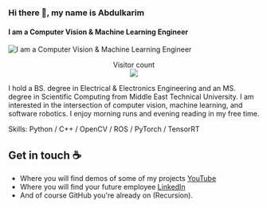 ### Hi there 👋, my name is Abdulkarim
#### I am a Computer Vision  & Machine Learning Engineer
![I am a Computer Vision  & Machine Learning Engineer](https://raw.githubusercontent.com/sagar-viradiya/sagar-viradiya/master/resources/banner.png)

<p align="center"> 
  Visitor count<br>
  <img src="https://profile-counter.glitch.me/random-guest/count.svg" />
</p>

I hold a BS. degree in Electrical & Electronics Engineering and an MS. degree in Scientific Computing from Middle East Technical University. I am interested in the intersection of computer vision, machine learning, and software robotics. I enjoy morning runs and evening reading in my free time.

Skills: Python / C++ / OpenCV / ROS / PyTorch / TensorRT

## Get in touch :coffee:
- Where you will find demos of some of my projects [YouTube](https://www.youtube.com/channel/UCiIDHkrjI8sqQsqAXH70AVw)
- Where you will find your future employee [LinkedIn]([https://www.linkedin.com/in/sagarviradiya](https://www.linkedin.com/in/abdulkarimatrash/))
- And of course GitHub you're already on (Recursion).





